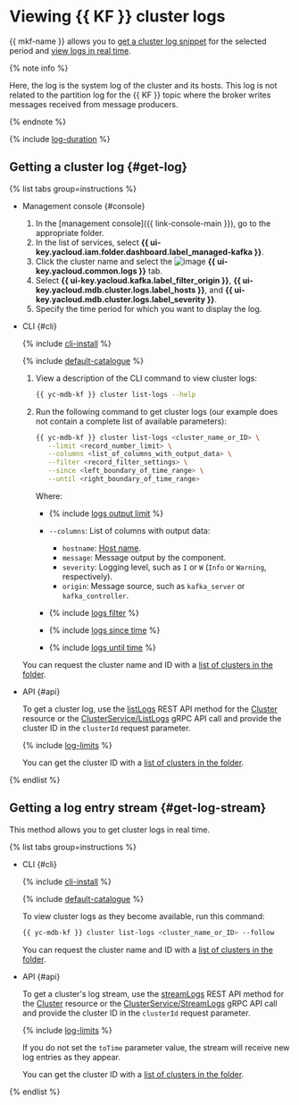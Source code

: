 # Viewing {{ KF }} cluster logs

{{ mkf-name }} allows you to [get a cluster log snippet](#get-log) for the selected period and [view logs in real time](#get-log-stream).

{% note info %}

Here, the log is the system log of the cluster and its hosts. This log is not related to the partition log for the {{ KF }} topic where the broker writes messages received from message producers.

{% endnote %}

{% include [log-duration](../../_includes/mdb/log-duration.md) %}

## Getting a cluster log {#get-log}

{% list tabs group=instructions %}

- Management console {#console}

   1. In the [management console]({{ link-console-main }}), go to the appropriate folder.
   1. In the list of services, select **{{ ui-key.yacloud.iam.folder.dashboard.label_managed-kafka }}**.
   1. Click the cluster name and select the ![image](../../_assets/console-icons/receipt.svg) **{{ ui-key.yacloud.common.logs }}** tab.
   1. Select **{{ ui-key.yacloud.kafka.label_filter_origin }}**, **{{ ui-key.yacloud.mdb.cluster.logs.label_hosts }}**, and **{{ ui-key.yacloud.mdb.cluster.logs.label_severity }}**.
   1. Specify the time period for which you want to display the log.

- CLI {#cli}

   {% include [cli-install](../../_includes/cli-install.md) %}

   {% include [default-catalogue](../../_includes/default-catalogue.md) %}

   1. View a description of the CLI command to view cluster logs:

      ```bash
      {{ yc-mdb-kf }} cluster list-logs --help
      ```

   1. Run the following command to get cluster logs (our example does not contain a complete list of available parameters):

      ```bash
      {{ yc-mdb-kf }} cluster list-logs <cluster_name_or_ID> \
         --limit <record_number_limit> \
         --columns <list_of_columns_with_output_data> \
         --filter <record_filter_settings> \
         --since <left_boundary_of_time_range> \
         --until <right_boundary_of_time_range>
      ```

      Where:

      * {% include [logs output limit](../../_includes/cli/logs/limit.md) %}
      * `--columns`: List of columns with output data:
         * `hostname`: [Host name](cluster-hosts.md).
         * `message`: Message output by the component.
         * `severity`: Logging level, such as `I` or `W` (`Info` or `Warning`, respectively).
         * `origin`: Message source, such as `kafka_server` or `kafka_controller`.

      * {% include [logs filter](../../_includes/cli/logs/filter.md) %}
      * {% include [logs since time](../../_includes/cli/logs/since.md) %}
      * {% include [logs until time](../../_includes/cli/logs/until.md) %}

   You can request the cluster name and ID with a [list of clusters in the folder](cluster-list.md#list-clusters).

- API {#api}

   To get a cluster log, use the [listLogs](../api-ref/Cluster/listLogs.md) REST API method for the [Cluster](../api-ref/Cluster/index.md) resource or the [ClusterService/ListLogs](../api-ref/grpc/cluster_service.md#ListLogs) gRPC API call and provide the cluster ID in the `clusterId` request parameter.

   {% include [log-limits](../../_includes/mdb/mkf/log-limits.md) %}

   You can get the cluster ID with a [list of clusters in the folder](cluster-list.md#list-clusters).

{% endlist %}

## Getting a log entry stream {#get-log-stream}

This method allows you to get cluster logs in real time.

{% list tabs group=instructions %}

- CLI {#cli}

   {% include [cli-install](../../_includes/cli-install.md) %}

   {% include [default-catalogue](../../_includes/default-catalogue.md) %}

   To view cluster logs as they become available, run this command:

   ```bash
   {{ yc-mdb-kf }} cluster list-logs <cluster_name_or_ID> --follow
   ```

   You can request the cluster name and ID with a [list of clusters in the folder](cluster-list.md#list-clusters).

- API {#api}

   To get a cluster's log stream, use the [streamLogs](../api-ref/Cluster/streamLogs.md) REST API method for the [Cluster](../api-ref/Cluster/index.md) resource or the [ClusterService/StreamLogs](../api-ref/grpc/cluster_service.md#StreamLogs) gRPC API call and provide the cluster ID in the `clusterId` request parameter.

   {% include [log-limits](../../_includes/mdb/mkf/log-limits.md) %}

   If you do not set the `toTime` parameter value, the stream will receive new log entries as they appear.

   You can get the cluster ID with a [list of clusters in the folder](cluster-list.md#list-clusters).

{% endlist %}

